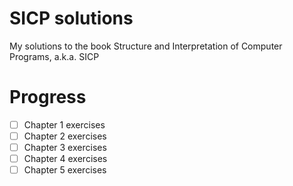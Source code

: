 # SICP solutions
My solutions to the book Structure and Interpretation of Computer Programs, a.k.a. SICP

# Progress
- [ ] Chapter 1 exercises
- [ ] Chapter 2 exercises
- [ ] Chapter 3 exercises
- [ ] Chapter 4 exercises
- [ ] Chapter 5 exercises
